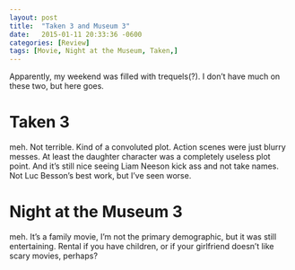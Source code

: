 ```yaml
---
layout: post
title:  "Taken 3 and Museum 3"
date:   2015-01-11 20:33:36 -0600
categories: [Review]
tags: [Movie, Night at the Museum, Taken,]
---
```


Apparently, my weekend was filled with trequels(?). I don’t have much on these two, but here goes.

# Taken 3

meh. Not terrible. Kind of a convoluted plot. Action scenes were just blurry messes. At least the daughter character was a completely useless plot point. And it’s still nice seeing Liam Neeson kick ass and not take names. Not Luc Besson’s best work, but I’ve seen worse.

# Night at the Museum 3

meh. It’s a family movie, I’m not the primary demographic, but it was still entertaining. Rental if you have children, or if your girlfriend doesn’t like scary movies, perhaps?
